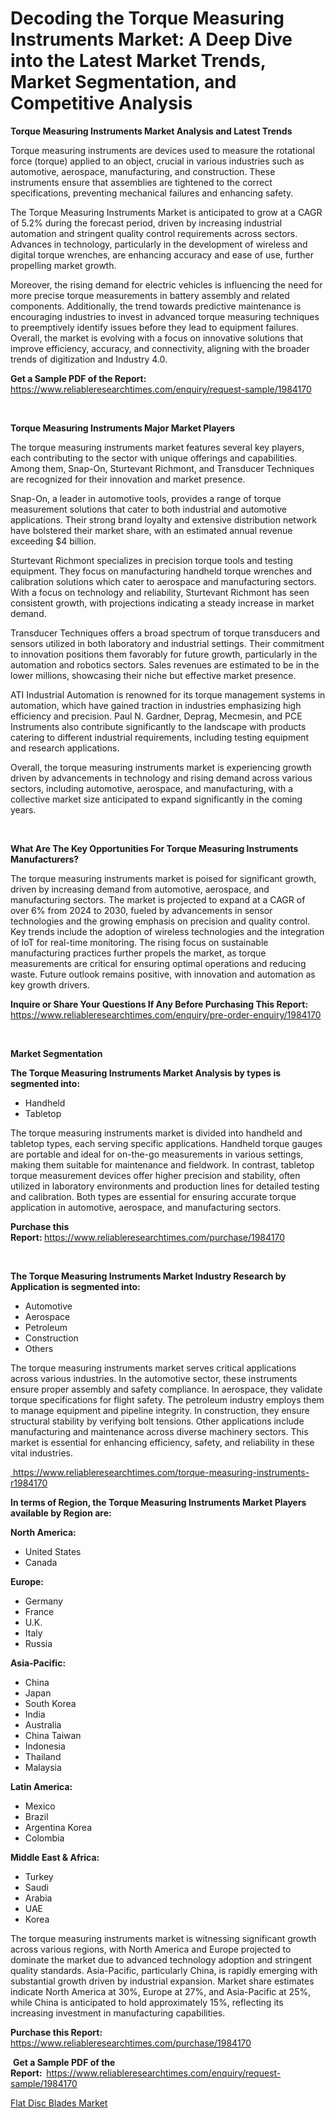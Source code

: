<p><h1>Decoding the Torque Measuring Instruments Market: A Deep Dive into the Latest Market Trends, Market Segmentation, and Competitive Analysis</h1></p><p><strong>Torque Measuring Instruments Market Analysis and Latest Trends</strong></p>
<p><p>Torque measuring instruments are devices used to measure the rotational force (torque) applied to an object, crucial in various industries such as automotive, aerospace, manufacturing, and construction. These instruments ensure that assemblies are tightened to the correct specifications, preventing mechanical failures and enhancing safety.</p><p>The Torque Measuring Instruments Market is anticipated to grow at a CAGR of 5.2% during the forecast period, driven by increasing industrial automation and stringent quality control requirements across sectors. Advances in technology, particularly in the development of wireless and digital torque wrenches, are enhancing accuracy and ease of use, further propelling market growth.</p><p>Moreover, the rising demand for electric vehicles is influencing the need for more precise torque measurements in battery assembly and related components. Additionally, the trend towards predictive maintenance is encouraging industries to invest in advanced torque measuring techniques to preemptively identify issues before they lead to equipment failures. Overall, the market is evolving with a focus on innovative solutions that improve efficiency, accuracy, and connectivity, aligning with the broader trends of digitization and Industry 4.0.</p></p>
<p><strong>Get a Sample PDF of the Report:&nbsp;</strong> <a href="https://www.reliableresearchtimes.com/enquiry/request-sample/1984170?utm_campaign=2193&utm_medium=2&utm_source=Github&utm_content=ia&utm_term=05032025&utm_id=torque-measuring-instruments">https://www.reliableresearchtimes.com/enquiry/request-sample/1984170</a></p>
<p>&nbsp;</p>
<p><strong>Torque Measuring Instruments Major Market Players</strong></p>
<p><p>The torque measuring instruments market features several key players, each contributing to the sector with unique offerings and capabilities. Among them, Snap-On, Sturtevant Richmont, and Transducer Techniques are recognized for their innovation and market presence. </p><p>Snap-On, a leader in automotive tools, provides a range of torque measurement solutions that cater to both industrial and automotive applications. Their strong brand loyalty and extensive distribution network have bolstered their market share, with an estimated annual revenue exceeding $4 billion.</p><p>Sturtevant Richmont specializes in precision torque tools and testing equipment. They focus on manufacturing handheld torque wrenches and calibration solutions which cater to aerospace and manufacturing sectors. With a focus on technology and reliability, Sturtevant Richmont has seen consistent growth, with projections indicating a steady increase in market demand.</p><p>Transducer Techniques offers a broad spectrum of torque transducers and sensors utilized in both laboratory and industrial settings. Their commitment to innovation positions them favorably for future growth, particularly in the automation and robotics sectors. Sales revenues are estimated to be in the lower millions, showcasing their niche but effective market presence.</p><p>ATI Industrial Automation is renowned for its torque management systems in automation, which have gained traction in industries emphasizing high efficiency and precision. Paul N. Gardner, Deprag, Mecmesin, and PCE Instruments also contribute significantly to the landscape with products catering to different industrial requirements, including testing equipment and research applications.</p><p>Overall, the torque measuring instruments market is experiencing growth driven by advancements in technology and rising demand across various sectors, including automotive, aerospace, and manufacturing, with a collective market size anticipated to expand significantly in the coming years.</p></p>
<p>&nbsp;</p>
<p><strong>What Are The Key Opportunities For Torque Measuring Instruments Manufacturers?</strong></p>
<p><p>The torque measuring instruments market is poised for significant growth, driven by increasing demand from automotive, aerospace, and manufacturing sectors. The market is projected to expand at a CAGR of over 6% from 2024 to 2030, fueled by advancements in sensor technologies and the growing emphasis on precision and quality control. Key trends include the adoption of wireless technologies and the integration of IoT for real-time monitoring. The rising focus on sustainable manufacturing practices further propels the market, as torque measurements are critical for ensuring optimal operations and reducing waste. Future outlook remains positive, with innovation and automation as key growth drivers.</p></p>
<p><strong>Inquire or Share Your Questions If Any Before Purchasing This Report:</strong> <a href="https://www.reliableresearchtimes.com/enquiry/pre-order-enquiry/1984170?utm_campaign=2193&utm_medium=2&utm_source=Github&utm_content=ia&utm_term=05032025&utm_id=torque-measuring-instruments">https://www.reliableresearchtimes.com/enquiry/pre-order-enquiry/1984170</a></p>
<p>&nbsp;</p>
<p><strong>Market Segmentation</strong></p>
<p><strong>The Torque Measuring Instruments Market Analysis by types is segmented into:</strong></p>
<p><ul><li>Handheld</li><li>Tabletop</li></ul></p>
<p><p>The torque measuring instruments market is divided into handheld and tabletop types, each serving specific applications. Handheld torque gauges are portable and ideal for on-the-go measurements in various settings, making them suitable for maintenance and fieldwork. In contrast, tabletop torque measurement devices offer higher precision and stability, often utilized in laboratory environments and production lines for detailed testing and calibration. Both types are essential for ensuring accurate torque application in automotive, aerospace, and manufacturing sectors.</p></p>
<p><strong>Purchase this Report:&nbsp;</strong><a href="https://www.reliableresearchtimes.com/purchase/1984170?utm_campaign=2193&utm_medium=2&utm_source=Github&utm_content=ia&utm_term=05032025&utm_id=torque-measuring-instruments">https://www.reliableresearchtimes.com/purchase/1984170</a></p>
<p>&nbsp;</p>
<p><strong>The Torque Measuring Instruments Market Industry Research by Application is segmented into:</strong></p>
<p><ul><li>Automotive</li><li>Aerospace</li><li>Petroleum</li><li>Construction</li><li>Others</li></ul></p>
<p><p>The torque measuring instruments market serves critical applications across various industries. In the automotive sector, these instruments ensure proper assembly and safety compliance. In aerospace, they validate torque specifications for flight safety. The petroleum industry employs them to manage equipment and pipeline integrity. In construction, they ensure structural stability by verifying bolt tensions. Other applications include manufacturing and maintenance across diverse machinery sectors. This market is essential for enhancing efficiency, safety, and reliability in these vital industries.</p></p>
<p><a href="https://www.reliableresearchtimes.com/torque-measuring-instruments-r1984170?utm_campaign=2193&utm_medium=2&utm_source=Github&utm_content=ia&utm_term=05032025&utm_id=torque-measuring-instruments">&nbsp;https://www.reliableresearchtimes.com/torque-measuring-instruments-r1984170</a></p>
<p><strong>In terms of Region, the Torque Measuring Instruments Market Players available by Region are:</strong></p>
<p>
    <p> <strong> North America: </strong>
        <ul>
            <li>United States</li>
            <li>Canada</li>
        </ul>
        </p> 
    <p> <strong> Europe: </strong>
        <ul>
            <li>Germany</li>
            <li>France</li>
            <li>U.K.</li>
            <li>Italy</li>
            <li>Russia</li>
        </ul>
        </p> 
    <p> <strong> Asia-Pacific: </strong>
        <ul>
            <li>China</li>
            <li>Japan</li>
            <li>South Korea</li>
            <li>India</li>
            <li>Australia</li>
            <li>China Taiwan</li>
            <li>Indonesia</li>
            <li>Thailand</li>
            <li>Malaysia</li>
        </ul>
        </p> 
    <p> <strong> Latin America: </strong>
        <ul>
            <li>Mexico</li>
            <li>Brazil</li>
            <li>Argentina Korea</li>
            <li>Colombia</li>
        </ul>
        </p> 
    <p> <strong> Middle East & Africa: </strong>
        <ul>
            <li>Turkey</li>
            <li>Saudi</li>
            <li>Arabia</li>
            <li>UAE</li>
            <li>Korea</li>
        </ul>
    </p>
    </p>
<p><p>The torque measuring instruments market is witnessing significant growth across various regions, with North America and Europe projected to dominate the market due to advanced technology adoption and stringent quality standards. Asia-Pacific, particularly China, is rapidly emerging with substantial growth driven by industrial expansion. Market share estimates indicate North America at 30%, Europe at 27%, and Asia-Pacific at 25%, while China is anticipated to hold approximately 15%, reflecting its increasing investment in manufacturing capabilities.</p></p>
<p><strong>Purchase this Report: </strong><a href="https://www.reliableresearchtimes.com/purchase/1984170?utm_campaign=2193&utm_medium=2&utm_source=Github&utm_content=ia&utm_term=05032025&utm_id=torque-measuring-instruments">https://www.reliableresearchtimes.com/purchase/1984170</a></p>
<p>&nbsp;<strong>Get a Sample PDF of the Report:&nbsp;&nbsp;</strong><a href="https://www.reliableresearchtimes.com/enquiry/request-sample/1984170?utm_campaign=2193&utm_medium=2&utm_source=Github&utm_content=ia&utm_term=05032025&utm_id=torque-measuring-instruments">https://www.reliableresearchtimes.com/enquiry/request-sample/1984170</a></p>
<p><strong></strong></p>
<p><p><a href="https://github.com/mahnoor2003/Market-Research-Report-List-7/blob/main/flat-disc-blades-market.md?utm_campaign=2193&utm_medium=2&utm_source=Github&utm_content=ia&utm_term=05032025&utm_id=torque-measuring-instruments">Flat Disc Blades Market</a></p></p>